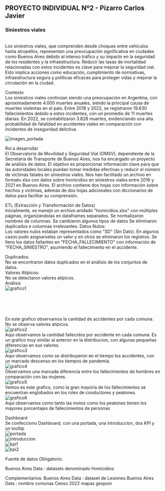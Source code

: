 

<h2>PROYECTO INDIVIDUAL Nº2 - Pizarro Carlos Javier</h2>
<h3>Siniestros viales</h3>
<br>
Los siniestros viales, que comprenden desde choques entre vehículos hasta atropellos, representan una preocupación significativa en ciudades como Buenos Aires debido al intenso tráfico y su impacto en la seguridad de los residentes y la infraestructura. Reducir las tasas de mortalidad relacionadas con estos incidentes es clave para mejorar la seguridad vial. Esto implica acciones como educación, cumplimiento de normativas, infraestructura segura y políticas eficaces para proteger vidas y mejorar la circulación en la ciudad.

Contexto<br>
Los siniestros viales continúan siendo una preocupación en Argentina, con aproximadamente 4.000 muertes anuales, siendo la principal causa de muertes violentas en el país. Entre 2018 y 2022, se registraron 19.630 fallecimientos debido a estos incidentes, con un promedio de 11 muertes diarias. En 2022, se contabilizaron 3.828 muertes, evidenciando una alta probabilidad de fatalidad en accidentes viales en comparación con incidentes de inseguridad delictiva.




![imagen_portada](https://github.com/cjpizarroz/P2_Data17/assets/90941874/0dec32f1-e5dd-417f-99f2-04e371ebc105)


Rol a desarrollar <br>
El Observatorio de Movilidad y Seguridad Vial (OMSV), dependiente de la Secretaría de Transporte de Buenos Aires, nos ha encargado un proyecto de análisis de datos. El objetivo es proporcionar información clave para que las autoridades locales puedan tomar medidas efectivas y reducir el número de víctimas fatales en siniestros viales. Nos han facilitado un archivo en formato xlsx con datos sobre homicidios en siniestros viales entre 2016 y 2021 en Buenos Aires. El archivo contiene dos hojas con información sobre hechos y víctimas, además de dos hojas adicionales con diccionarios de datos para facilitar su comprensión.

ETL (Extracción y Transformación de Datos)<br>
Inicialmente, se manejó un archivo anidado "homicidios.xlsx" con múltiples páginas, organizándolas en dataframes separados.
Se normalizaron nombres de columnas.
Se cambiaron algunos tipos de datos
Se eliminaron duplicados e columnas irrelevantes.
Datos Nulos:<br>
Los valores nulos estaban representados como "SD" (Sin Dato). En algunos casos pudo asignarseles un valor y en otros se eliminaron los registros.
Se lleno los datos faltantes en "FECHA_FALLECIMIENTO" con información de "FECHA_SINIESTRO", asumiendo el fallecimiento en el accidente.<br>

Duplicados:<br>
No se encontraron datos duplicados en el análisis de los conjuntos de datos.<br>
Valores Atípicos:<br>
No se detectaron valores atípicos.<br>
Análisis<br>
![grafico1](https://github.com/cjpizarroz/P2_Data17/assets/90941874/bf7b51cc-5259-49c6-a11f-3f04cec9f6f6)<br>
<br>
<br>
<br>
<br>



En este grafico observamos la cantidad de accidentes por cada comuna. No se observa valores atipicos.<br>
![grafico2](https://github.com/cjpizarroz/P2_Data17/assets/90941874/14e953df-d758-471c-97b5-33bb85109b60)<br>
Aqui observamos la cantidad fallecidos por accidente en cada comuna. Es un grafico muy similar al anterior en la distribucion, con algunas pequeñas diferencias en sus valores.<br>
![grafico3](https://github.com/cjpizarroz/P2_Data17/assets/90941874/309c057d-f0bd-4184-91e2-019eab03a22e)<br>
Aqui observamos como se distribuyeron en el tiempo los accidentes, con un marcado descenso en los tiempos de pandemia.<br>
![grafico4](https://github.com/cjpizarroz/P2_Data17/assets/90941874/97af3f5d-05cf-4d8c-9bf0-742a71165927)<br>
Observamos una marcada diferencia entre los fallecimientos de hombres en comparación con las mujeres.<br>
![grafico5](https://github.com/cjpizarroz/P2_Data17/assets/90941874/8bbe63bb-8154-4399-a2ed-6e02b94bc40d)<br>
Vemos es este grafico, como la gran mayoria de los fallecimientos se encuentran englobados en los roles de conductores y peatones.<br>
![grafico6](https://github.com/cjpizarroz/P2_Data17/assets/90941874/72580cb1-478f-417d-8058-92cc8423713b)<br>
Aqui observamos como tanto las motos como los peatones tienen los mayores porcentajes de fallecimientos de personas<br>

Dashboard<br>
Se confecciono Dashboard, con una portada, una introduccion, dos KPI y un tooltip<br>
![portada](https://github.com/cjpizarroz/P2_Data17/assets/90941874/cdbc5785-79bd-4511-b7c9-54b827783226)<br>
![introduccion](https://github.com/cjpizarroz/P2_Data17/assets/90941874/1e0c9edc-6e3e-4a52-b2c5-dc6f732b00df)<br>
![kpi1](https://github.com/cjpizarroz/P2_Data17/assets/90941874/d36db71c-50b9-4eaa-962a-3c7015f6787e)<br>
![kpi2](https://github.com/cjpizarroz/P2_Data17/assets/90941874/7f22b0e6-d44a-460d-851a-10d7e904b6ef)<br>


Fuente de datos
Obligatorio:

Buenos Aires Data : datasets denominado Homicidios

Complementarios:
Buenos Aires Data : dataset de Lesiones
Buenos Aires Data : nombre comunas
Censo 2022
mapas geojson
